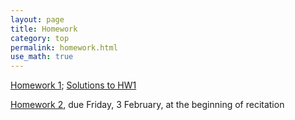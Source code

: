 ```yaml
---
layout: page
title: Homework
category: top
permalink: homework.html
use_math: true
---
```


<a href="hw/hw1.pdf">Homework 1</a>; <a href="https://www.youtube.com/playlist?list=PLPAgEthTEIuW-5dKeYTktC06sdNGa_xFU">Solutions to HW1</a>

<a href="hw/hw2.pdf">Homework 2</a>, due Friday, 3 February, at the beginning of recitation



